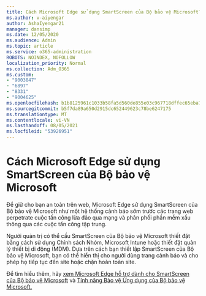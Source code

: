 ```yaml
---
title: Cách Microsoft Edge sử dụng SmartScreen của Bộ bảo vệ Microsoft?
ms.author: v-aiyengar
author: AshaIyengar21
manager: dansimp
ms.date: 12/05/2020
ms.audience: Admin
ms.topic: article
ms.service: o365-administration
ROBOTS: NOINDEX, NOFOLLOW
localization_priority: Normal
ms.collection: Adm_O365
ms.custom:
- "9003847"
- "6897"
- "8331"
- "9004625"
ms.openlocfilehash: b1b8125961c1033b58fa5d560de855e03c967718dffec65eba7ac59a66cd3f6e
ms.sourcegitcommit: b5f7da89a650d2915dc652449623c78be6247175
ms.translationtype: MT
ms.contentlocale: vi-VN
ms.lasthandoff: 08/05/2021
ms.locfileid: "53926951"
---
```

# <a name="how-microsoft-edge-uses-microsoft-defender-smartscreen"></a>Cách Microsoft Edge sử dụng SmartScreen của Bộ bảo vệ Microsoft

Để giữ cho bạn an toàn trên web, Microsoft Edge sử dụng SmartScreen của Bộ bảo vệ Microsoft như một hệ thống cảnh báo sớm trước các trang web perpetrate cuộc tấn công lừa đảo qua mạng và phân phối phần mềm xấu thông qua các cuộc tấn công tập trung.

Người quản trị có thể cấu SmartScreen của Bộ bảo vệ Microsoft thiết đặt bằng cách sử dụng Chính sách Nhóm, Microsoft Intune hoặc thiết đặt quản lý thiết bị di động (MDM). Dựa trên cách bạn thiết lập SmartScreen của Bộ bảo vệ Microsoft, bạn có thể hiển thị cho người dùng trang cảnh báo và cho phép họ tiếp tục đến site hoặc chặn hoàn toàn site.

Để tìm hiểu thêm, hãy [xem Microsoft Edge hỗ trợ dành cho SmartScreen của Bộ bảo vệ Microsoft](https://go.microsoft.com/fwlink/?linkid=2133081) và [Tính năng Bảo vệ Ứng dụng của Bộ bảo vệ Microsoft.](https://go.microsoft.com/fwlink/?linkid=2132839)